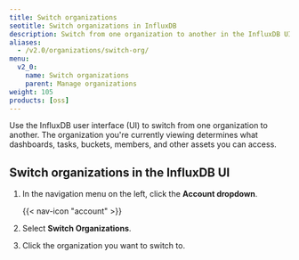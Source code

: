 ```yaml
---
title: Switch organizations
seotitle: Switch organizations in InfluxDB
description: Switch from one organization to another in the InfluxDB UI
aliases:
  - /v2.0/organizations/switch-org/
menu:
  v2_0:
    name: Switch organizations
    parent: Manage organizations
weight: 105
products: [oss]
---
```


Use the InfluxDB user interface (UI) to switch from one organization to another. The organization you're currently viewing determines what dashboards, tasks, buckets, members, and other assets you can access.

## Switch organizations in the InfluxDB UI

1. In the navigation menu on the left, click the **Account dropdown**.

    {{< nav-icon "account" >}}

2. Select **Switch Organizations**.
3. Click the organization you want to switch to.
